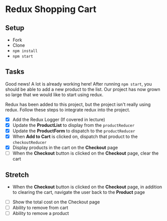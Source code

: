 # Redux Shopping Cart

## Setup

- Fork
- Clone
- `npm install`
- `npm start`

## Tasks

Good news! A lot is already working here! After running `npm start`, you should be able to add a new product to the list. Our project has now grown so large that we would like to start using redux.

Redux has been added to this project, but the project isn't really using redux. Follow these steps to integrate redux into the project.

- [x] Add the Redux Logger (If covered in lecture)
- [x] Update the **ProductList** to display from the `productReducer`
- [x] Update the **ProductForm** to dispatch to the `productReducer`
- [x] When **Add to Cart** is clicked on, dispatch that product to the `checkoutReducer`
- [x] Display products in the cart on the **Checkout** page
- [ ] When the **Checkout** button is clicked on the **Checkout** page, clear the cart

## Stretch

- When the **Checkout** button is clicked on the **Checkout** page, in addition to clearing the cart, navigate the user back to the **Product** page
- [ ] Show the total cost on the Checkout page
- [ ] Ability to remove from cart
- [ ] Ability to remove a product
